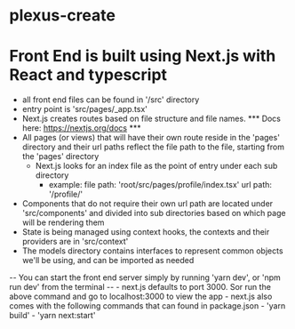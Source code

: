 # plexus-create

# Front End is built using Next.js with React and typescript
  - all front end files can be found in '/src' directory 
  - entry point is 'src/pages/_app.tsx'
  - Next.js creates routes based on file structure and file names. 
  *** Docs here: https://nextjs.org/docs ***
  - All pages (or views) that will have their own route reside in the 'pages' directory and
      their url paths reflect the file path to the file, starting from the 'pages' directory
    - Next.js looks for an index file as the point of entry under each sub directory
      - example:
        file path: 'root/src/pages/profile/index.tsx'
        url path: '/profile/'
  - Components that do not require their own url path are located under 'src/components' and
      divided into sub directories based on which page will be rendering them
  - State is being managed using context hooks, the contexts and their providers are in 'src/context'
  - The models directory contains interfaces to represent common objects we'll be using,  and can be imported as needed

  -- You can start the front end server simply by running 'yarn dev', or 'npm run dev' from the terminal --
    - next.js defaults to port 3000. Sor run the above command and go to localhost:3000 to view the app
    - next.js also comes with the following commands that can found in package.json
        - 'yarn build'
        - 'yarn next:start'

